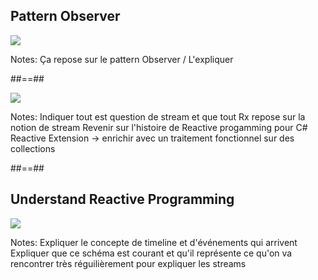 ## Pattern Observer

<div class="full-center">
 <img src="./assets/images/Pattern-Observer.png">
</div>

Notes:
Ça repose sur le pattern Observer / L'expliquer

##==##

<div class="full-center">
 <img class="h-600" src="./assets/images/everything-stream.jpeg">
</div>

Notes:
Indiquer tout est question de stream et que tout Rx repose sur la notion de stream
Revenir sur l'histoire de Reactive progamming pour C# Reactive Extension -> enrichir avec un traitement fonctionnel sur des collections

##==##

## Understand Reactive Programming

<div class="full-center">
 <img src="./assets/images/Stream-explanation.png">
</div>

Notes:
Expliquer le concepte de timeline et d'événements qui arrivent
Expliquer que ce schéma est courant et qu'il représente ce qu'on va rencontrer très réguilièrement pour expliquer les streams
